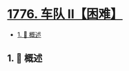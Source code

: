 # [1776. 车队 II【困难】](https://github.com/tnotesjs/TNotes.leetcode/tree/main/notes/1776.%20%E8%BD%A6%E9%98%9F%20II%E3%80%90%E5%9B%B0%E9%9A%BE%E3%80%91)

<!-- region:toc -->

- [1. 📝 概述](#1--概述)

<!-- endregion:toc -->

## 1. 📝 概述
